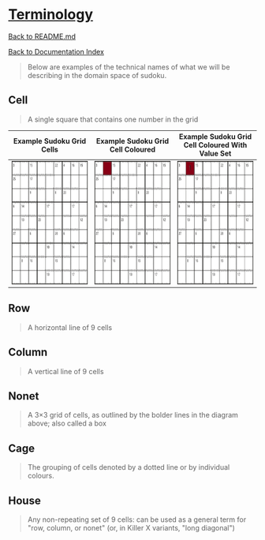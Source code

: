 # [Terminology](https://en.wikipedia.org/wiki/Glossary_of_Sudoku)

[Back to README.md](../README.md)

[Back to Documentation Index](./Index.md)

> Below are examples of the technical names of what we will be describing in the domain space of sudoku.

## Cell

> A single square that contains one number in the grid

<table>
  <colgroup>
    <col span="3" style="width: 33%;">
  </colgroup>

  <thead>
    <tr>
      <th>Example Sudoku Grid Cells</th>
      <th>Example Sudoku Grid Cell Coloured</th>
      <th>Example Sudoku Grid Cell Coloured With Value Set</th>
    </tr>
  </thead>
  <tbody>
    <tr>
      <td style="text-align: center; vertical-align: middle;"> <img src="./images/killer-sudoko/cell/Killersudoku_bw_with_bg.png" alt="Example Sudoku Grid" width="250px" height="250px" > </td>
      <td style="text-align: center; vertical-align: middle;"> <img src="./images/killer-sudoko/cell/Killersudoku_cell.png" alt="Example Sudoku Grid Cell" width="250px" height="250px" > </td>
      <td style="text-align: center; vertical-align: middle;"> <img src="./images/killer-sudoko/cell/Killersudoku_cell_with_value.png" alt="Example Sudoku Grid Cell With Value" width="250px" height="250px" > </td>
    </tr>
  </tbody>

</table>


## Row

> A horizontal line of 9 cells

## Column

> A vertical line of 9 cells

## Nonet

> A 3×3 grid of cells, as outlined by the bolder lines in the diagram above; also called a box

## Cage

> The grouping of cells denoted by a dotted line or by individual colours.

## House

> Any non-repeating set of 9 cells: can be used as a general term for "row, column, or nonet" (or, in Killer X variants, "long diagonal")
